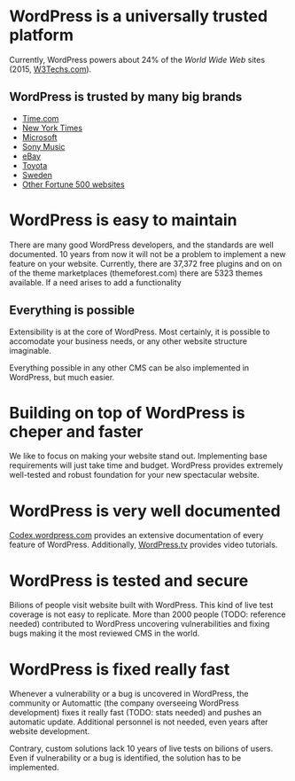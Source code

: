 # WordPress is a universally trusted platform

Currently, WordPress powers about 24% of the *World Wide Web* sites (2015, [W3Techs.com](http://w3techs.com/technologies/details/cm-wordpress/all/all)).

## WordPress is trusted by many big brands
* [Time.com](https://wordpress.org/showcase/time-com/)
* [New York Times](https://wordpress.org/showcase/ny-times-blogs/)
* [Microsoft](https://wordpress.org/showcase/microsoft-news-center/)
* [Sony Music](https://wordpress.org/showcase/sony-music/)
* [eBay](https://wordpress.org/showcase/ebay-ink/)
* [Toyota](https://wordpress.org/showcase/toyota-motors-brasil/)
* [Sweden](https://wordpress.org/showcase/swedens-official-site/)
* [Other Fortune 500 websites](https://wordpress.org/showcase/tag/fortune-500/)


# WordPress is easy to maintain
There are many good WordPress developers, and the standards are well documented. 10 years from now it will not be a problem to implement a new feature on your website. 
Currently, there are 37,372 free plugins and on on of the theme marketplaces (themeforest.com) there are 5323 themes available.
If a need arises to add a functionality

## Everything is possible
Extensibility is at the core of WordPress. 
Most certainly, it is possible to accomodate your business needs, or any other website structure imaginable.

Everything possible in any other CMS can be also implemented in WordPress, but much easier.

# Building on top of WordPress is cheper and faster

We like to focus on making your website stand out. Implementing base requirements will just take time and budget. WordPress provides extremely well-tested and robust foundation for your new spectacular website.

# WordPress is very well documented
[Codex.wordpress.com](http://codex.wordpress.com) provides an extensive documentation of every feature of WordPress. Additionally, [WordPress.tv](http://wordpress.tv/) provides video tutorials.

# WordPress is tested and secure
Bilions of people visit website built with WordPress. This kind of live test coverage is not easy to replicate.
More than 2000 people (TODO: reference needed) contributed to WordPress uncovering vulnerabilities and fixing bugs making it the most reviewed CMS in the world.

# WordPress is fixed really fast
Whenever a vulnerability or a bug is uncovered in WordPress, the community or Automattic (the company overseeing WordPress development) fixes it really fast (TODO: stats needed) and pushes an automatic update. Additional personnel is not needed, even years after website development.

Contrary, custom solutions lack 10 years of live tests on bilions of users. Even if vulnerability or a bug is identified, the solution has to be implemented.
